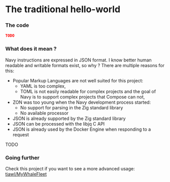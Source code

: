 # The traditional hello-world

### The code

```json
TODO
```

### What does it mean ?

Navy instructions are expressed in JSON format. I know better human readable and writable formats exist, so why ? There are multiple reasons for this:
* Popular Markup Languages are not well suited for this project:
    * YAML is too complex, 
    * TOML is not easily readable for complex projects and the goal of Navy is to support complex projects that Compose can not,
* ZON was too young when the Navy development process started:
    * No support for parsing in the Zig standard library
    * No available processor 
* JSON is already supported by the Zig standard library
* JSON can be processed with the libjq C API
* JSON is already used by the Docker Engine when responding to a request

TODO

### Going further

Check this project if you want to see a more advanced usage: [tiawl/MyWhaleFleet](https://github.com/tiawl/MyWhaleFleet)
